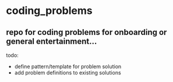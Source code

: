 # coding_problems
## repo for coding problems for onboarding or general entertainment...
todo: 
* define pattern/template for problem solution
* add problem definitions to existing solutions
